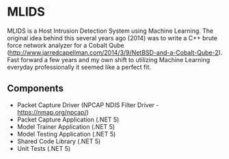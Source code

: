 # MLIDS

MLIDS is a Host Intrusion Detection System using Machine Learning.  The original idea behind this several years ago (2014) was to write a C++ brute force network analyzer for a Cobalt Qube (http://www.jarredcapellman.com/2014/3/9/NetBSD-and-a-Cobalt-Qube-2).  Fast forward a few years and my own shift to utilizing Machine Learning everyday professionally it seemed like a perfect fit.

## Components
* Packet Capture Driver (NPCAP NDIS Filter Driver - https://nmap.org/npcap/)
* Packet Capture Application (.NET 5)
* Model Trainer Application (.NET 5)
* Model Testing Application (.NET 5)
* Shared Code Library (.NET 5)
* Unit Tests (.NET 5)
